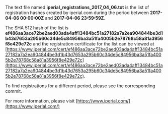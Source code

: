 The text file named **iperial_registrations_2017_04_06.txt** is the list of registration hashes created by iperial.com during the period between **2017-04-06 00:00:00Z** and **2017-04-06 23:59:59Z**.

The SHA 512 hash of the list is **ef486aa3ace72be2aed03ada4aff13484bc51a27182a7a2ea904844be3d1b43d7653a295b60c34de5c84956ba3a51fa4005b2e78768c58a81a3956f8e429e72c** and the registration certificate for the list can be viewed at [https://www.iperial.com/cert/ef486aa3ace72be2aed03ada4aff13484bc51a27182a7a2ea904844be3d1b43d7653a295b60c34de5c84956ba3a51fa4005b2e78768c58a81a3956f8e429e72c](https://www.iperial.com/cert/ef486aa3ace72be2aed03ada4aff13484bc51a27182a7a2ea904844be3d1b43d7653a295b60c34de5c84956ba3a51fa4005b2e78768c58a81a3956f8e429e72c).

To find registrations for a different period, please see the corresponding commit.

For more information, please visit [https://www.iperial.com/](https://www.iperial.com/)

